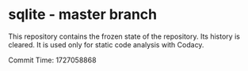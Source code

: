 # sqlite - master branch

This repository contains the frozen state of the repository.
Its history is cleared. It is used only for static code
analysis with Codacy.

Commit Time: 1727058868